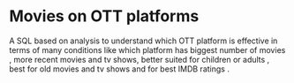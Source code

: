 
# Movies on OTT platforms
A SQL based on analysis to understand which OTT platform is effective in terms of many conditions like which platform has biggest number of movies , more recent movies and tv shows, better suited for children or adults , best for old movies and tv shows and for best IMDB ratings .

